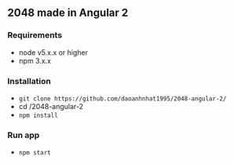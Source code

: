 ## 2048 made in Angular 2

###  Requirements
* node v5.x.x or higher 
* npm 3.x.x
 
###  Installation

* `git clone https://github.com/daoanhnhat1995/2048-angular-2/` 
*  cd /2048-angular-2
* `npm install`

### Run app 
* `npm start`

